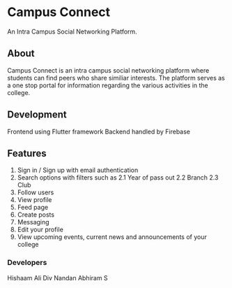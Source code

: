 # Campus Connect

An Intra Campus Social Networking Platform.

## About

Campus Connect is an intra campus social networking platform where students can find peers who share similiar interests. The platform serves as a one stop portal for information regarding the various activities in the college.

## Development

Frontend using Flutter framework
Backend handled by Firebase

## Features

1. Sign in / Sign up with email authentication
2. Search options with filters such as
   2.1 Year of pass out
   2.2 Branch
   2.3 Club
3. Follow users
4. View profile
5. Feed page
6. Create posts
7. Messaging
8. Edit your profile
9. View upcoming events, current news and announcements of your college

### Developers

Hishaam Ali
Div Nandan
Abhiram S
